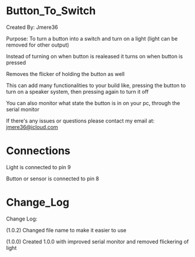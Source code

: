 # Button_To_Switch
Created By: Jmere36

Purpose: To turn a button into a switch and turn on a light (light can be removed for other output)

Instead of turning on when button is realeased it turns on when button is pressed

Removes the flicker of holding the button as well

This can add many functionalities to your build like, pressing the button to turn on a speaker system, then pressing again to turn it off

You can also monitor what state the button is in on your pc, through the serial monitor

If there's any issues or questions please contact my email at: jmere36@icloud.com



# Connections
Light is connected to pin 9

Button or sensor is connected to pin 8



# Change_Log
Change Log:

(1.0.2) Changed file name to make it easier to use

(1.0.0) Created 1.0.0 with improved serial monitor and removed flickering of light

